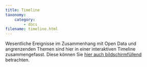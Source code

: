 ```yaml
---
title: Timeline
taxonomy:
    category:
        - docs
filename: timeline.html
---
```


Wesentliche Ereignisse im Zusammenhang mit Open Data und angrenzenden Themen sind hier in einer interaktiven Timeline zusammengefasst. Diese können Sie [hier auch bildschirmfüllend](https://learn.opengeoedu.de/timeline/) betrachten.
